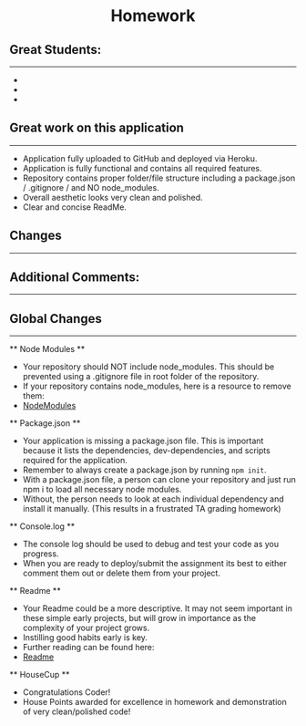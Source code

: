 # <center> Homework 


## Great Students:
---
- 
-
-

## Great work on this application
---

- Application fully uploaded to GitHub and deployed via Heroku. 
- Application is fully functional and contains all required features. 
- Repository contains proper folder/file structure including a package.json / .gitignore / and NO node_modules. 
- Overall aesthetic looks very clean and polished. 
- Clear and concise ReadMe. 

## Changes
---

## Additional Comments: 
---

## Global Changes
---

** Node Modules **

- Your repository should NOT include node_modules. This should be prevented using a .gitignore file in root folder of the repository.
- If your repository contains node_modules, here is a resource to remove them:
- [NodeModules](https://stackoverflow.com/questions/50675829/remove-node-modules-from-git-in-vscode)


** Package.json **

- Your application is missing a package.json file. This is important because it lists the dependencies, dev-dependencies, and scripts required for the application.
- Remember to always create a package.json by running `npm init`. 
- With a package.json file, a person can clone your repository and just run npm i to load all necessary node modules. 
- Without, the person needs to look at each individual dependency and install it manually. (This results in a frustrated TA grading homework) 


** Console.log **

- The console log should be used to debug and test your code as you progress. 
- When you are ready to deploy/submit the assignment its best to either comment them out or delete them from your project. 


** Readme **

- Your Readme could be a more descriptive. It may not seem important in these simple early projects, but will grow in importance as the complexity of your project grows. 
- Instilling good habits early is key. 
- Further reading can be found here:
- [Readme](https://medium.com/@meakaakka/a-beginners-guide-to-writing-a-kickass-readme-7ac01da88ab3)


** HouseCup **

- Congratulations Coder! 
- House Points awarded for excellence in homework and demonstration of very clean/polished code! 
